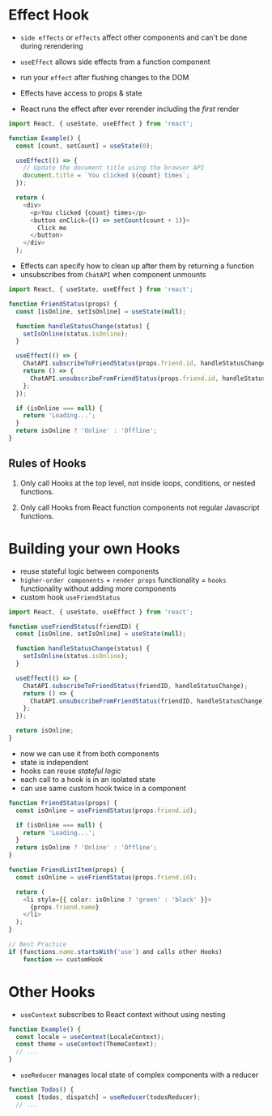 # Effect Hook

* `side effects` or `effects` affect other components and can't be done during rerendering
* `useEffect` allows side effects from a function component

* run your `effect` after flushing changes to the DOM
* Effects have access to props & state
* React runs the effect after ever rerender including the _first_ render
```ts
import React, { useState, useEffect } from 'react';

function Example() {
  const [count, setCount] = useState(0);

  useEffect(() => {
    // Update the document title using the browser API
    document.title = `You clicked ${count} times`;
  });

  return (
    <div>
      <p>You clicked {count} times</p>
      <button onClick={() => setCount(count + 1)}>
        Click me
      </button>
    </div>
  );
```

* Effects can specify how to clean up after them by returning a function
* unsubscribes from `ChatAPI` when component unmounts

```ts
import React, { useState, useEffect } from 'react';

function FriendStatus(props) {
  const [isOnline, setIsOnline] = useState(null);

  function handleStatusChange(status) {
    setIsOnline(status.isOnline);
  }

  useEffect(() => {
    ChatAPI.subscribeToFriendStatus(props.friend.id, handleStatusChange);
    return () => {
      ChatAPI.unsubscribeFromFriendStatus(props.friend.id, handleStatusChange);
    };
  });

  if (isOnline === null) {
    return 'Loading...';
  }
  return isOnline ? 'Online' : 'Offline';
}
```

## Rules of Hooks
1. Only call Hooks at the top level, not inside loops, conditions, or nested functions.

1. Only call Hooks from React function components not regular Javascript functions.

# Building your own Hooks

* reuse stateful logic between components
* `higher-order components` + `render props` functionality = `hooks` functionality without adding more components
* custom hook `useFriendStatus`

```ts
import React, { useState, useEffect } from 'react';

function useFriendStatus(friendID) {
  const [isOnline, setIsOnline] = useState(null);

  function handleStatusChange(status) {
    setIsOnline(status.isOnline);
  }

  useEffect(() => {
    ChatAPI.subscribeToFriendStatus(friendID, handleStatusChange);
    return () => {
      ChatAPI.unsubscribeFromFriendStatus(friendID, handleStatusChange);
    };
  });

  return isOnline;
}
```

* now we can use it from both components
* state is independent
* hooks can reuse _stateful logic_
* each call to a hook is in an isolated state
* can use same custom hook twice in a component

```ts
function FriendStatus(props) {
  const isOnline = useFriendStatus(props.friend.id);

  if (isOnline === null) {
    return 'Loading...';
  }
  return isOnline ? 'Online' : 'Offline';
}
```

```ts
function FriendListItem(props) {
  const isOnline = useFriendStatus(props.friend.id);

  return (
    <li style={{ color: isOnline ? 'green' : 'black' }}>
      {props.friend.name}
    </li>
  );
}
```

```ts
// Best Practice
if (functions.name.startsWith('use') and calls other Hooks)
    function == customHook
```

# Other Hooks

* `useContext` subscribes to React context without using nesting

```ts
function Example() {
  const locale = useContext(LocaleContext);
  const theme = useContext(ThemeContext);
  // ...
}
```

* `useReducer` manages local state of complex components with a reducer

```ts
function Todos() {
  const [todos, dispatch] = useReducer(todosReducer);
  // ...
```